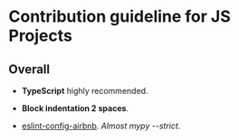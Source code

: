 # Contribution guideline for JS Projects

## Overall

- **TypeScript** highly recommended. 

- **Block indentation 2 spaces**.

- [eslint-config-airbnb](https://www.npmjs.com/package/eslint-config-airbnb). *Almost mypy --strict*.
